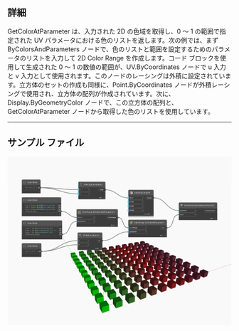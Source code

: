 ## 詳細
GetColorAtParameter は、入力された 2D の色域を取得し、0 ～ 1 の範囲で指定された UV パラメータにおける色のリストを返します。次の例では、まず ByColorsAndParameters ノードで、色のリストと範囲を設定するためのパラメータのリストを入力して 2D Color Range を作成します。コード ブロックを使用して生成された 0 ～ 1 の数値の範囲が、UV.ByCoordinates ノードで u 入力と v 入力として使用されます。このノードのレーシングは外積に設定されています。立方体のセットの作成も同様に、Point.ByCoordinates ノードが外積レーシングで使用され、立方体の配列が作成されています。次に、Display.ByGeometryColor ノードで、この立方体の配列と、GetColorAtParameter ノードから取得した色のリストを使用しています。
___
## サンプル ファイル

![GetColorAtParameter](./DSCore.ColorRange.GetColorAtParameter_img.jpg)

